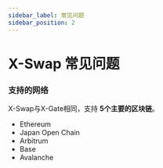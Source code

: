```yaml
---
sidebar_label: 常见问题
sidebar_position: 2
---
```


# X-Swap 常见问题

### **支持的网络**

X-Swap与X-Gate相同，支持 **5个主要的区块链**。

- Ethereum
- Japan Open Chain
- Arbitrum
- Base
- Avalanche